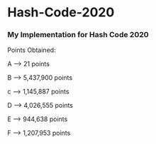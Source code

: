 # Hash-Code-2020
### My Implementation for Hash Code 2020

Points Obtained:

A --> 21 points

B --> 5,437,900 points

c --> 1,145,887 points

D --> 4,026,555 points

E --> 944,638 points

F --> 1,207,953 points
